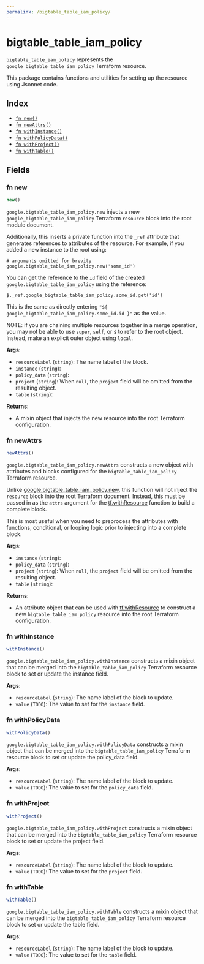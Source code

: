 ```yaml
---
permalink: /bigtable_table_iam_policy/
---
```


# bigtable_table_iam_policy

`bigtable_table_iam_policy` represents the `google_bigtable_table_iam_policy` Terraform resource.



This package contains functions and utilities for setting up the resource using Jsonnet code.


## Index

* [`fn new()`](#fn-new)
* [`fn newAttrs()`](#fn-newattrs)
* [`fn withInstance()`](#fn-withinstance)
* [`fn withPolicyData()`](#fn-withpolicydata)
* [`fn withProject()`](#fn-withproject)
* [`fn withTable()`](#fn-withtable)

## Fields

### fn new

```ts
new()
```


`google.bigtable_table_iam_policy.new` injects a new `google_bigtable_table_iam_policy` Terraform `resource`
block into the root module document.

Additionally, this inserts a private function into the `_ref` attribute that generates references to attributes of the
resource. For example, if you added a new instance to the root using:

    # arguments omitted for brevity
    google.bigtable_table_iam_policy.new('some_id')

You can get the reference to the `id` field of the created `google.bigtable_table_iam_policy` using the reference:

    $._ref.google_bigtable_table_iam_policy.some_id.get('id')

This is the same as directly entering `"${ google_bigtable_table_iam_policy.some_id.id }"` as the value.

NOTE: if you are chaining multiple resources together in a merge operation, you may not be able to use `super`, `self`,
or `$` to refer to the root object. Instead, make an explicit outer object using `local`.

**Args**:
  - `resourceLabel` (`string`): The name label of the block.
  - `instance` (`string`): 
  - `policy_data` (`string`): 
  - `project` (`string`):  When `null`, the `project` field will be omitted from the resulting object.
  - `table` (`string`): 

**Returns**:
- A mixin object that injects the new resource into the root Terraform configuration.


### fn newAttrs

```ts
newAttrs()
```


`google.bigtable_table_iam_policy.newAttrs` constructs a new object with attributes and blocks configured for the `bigtable_table_iam_policy`
Terraform resource.

Unlike [google.bigtable_table_iam_policy.new](#fn-bigtabletableiampolicynew), this function will not inject the `resource`
block into the root Terraform document. Instead, this must be passed in as the `attrs` argument for the
[tf.withResource](https://github.com/tf-libsonnet/core/tree/main/docs#fn-withresource) function to build a complete block.

This is most useful when you need to preprocess the attributes with functions, conditional, or looping logic prior to
injecting into a complete block.

**Args**:
  - `instance` (`string`): 
  - `policy_data` (`string`): 
  - `project` (`string`):  When `null`, the `project` field will be omitted from the resulting object.
  - `table` (`string`): 

**Returns**:
  - An attribute object that can be used with [tf.withResource](https://github.com/tf-libsonnet/core/tree/main/docs#fn-withresource) to construct a new `bigtable_table_iam_policy` resource into the root Terraform configuration.


### fn withInstance

```ts
withInstance()
```

`google.bigtable_table_iam_policy.withInstance` constructs a mixin object that can be merged into the `bigtable_table_iam_policy`
Terraform resource block to set or update the instance field.



**Args**:
  - `resourceLabel` (`string`): The name label of the block to update.
  - `value` (`TODO`): The value to set for the `instance` field.


### fn withPolicyData

```ts
withPolicyData()
```

`google.bigtable_table_iam_policy.withPolicyData` constructs a mixin object that can be merged into the `bigtable_table_iam_policy`
Terraform resource block to set or update the policy_data field.



**Args**:
  - `resourceLabel` (`string`): The name label of the block to update.
  - `value` (`TODO`): The value to set for the `policy_data` field.


### fn withProject

```ts
withProject()
```

`google.bigtable_table_iam_policy.withProject` constructs a mixin object that can be merged into the `bigtable_table_iam_policy`
Terraform resource block to set or update the project field.



**Args**:
  - `resourceLabel` (`string`): The name label of the block to update.
  - `value` (`TODO`): The value to set for the `project` field.


### fn withTable

```ts
withTable()
```

`google.bigtable_table_iam_policy.withTable` constructs a mixin object that can be merged into the `bigtable_table_iam_policy`
Terraform resource block to set or update the table field.



**Args**:
  - `resourceLabel` (`string`): The name label of the block to update.
  - `value` (`TODO`): The value to set for the `table` field.
